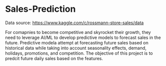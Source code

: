 # Sales-Prediction
Data source: https://www.kaggle.com/c/rossmann-store-sales/data

For comapnies to become competitive and skyrocket their growth, they need to leverage AI/ML to develop predictive models to forecast sales in the future. Predictive modela attempt at forecasting future sales based on historical data while taking into account seasonality effects, demand, holidays, promotions, and competition. The objective of this project is to predcit future daily sales based on the features. 
